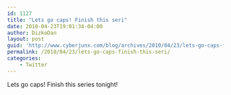 ```yaml
---
id: 1127
title: "Lets go caps! Finish this seri"
date: 2010-04-23T19:01:34-04:00
author: DizkoDan
layout: post
guid: 'http://www.cyberjunx.com/blog/archives/2010/04/23/lets-go-caps-finish-this-seri/'
permalink: /2010/04/23/lets-go-caps-finish-this-seri/
categories:
    - Twitter
---
```


Lets go caps! Finish this series tonight!
